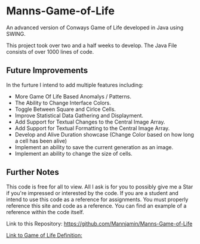 # Manns-Game-of-Life
An advanced version of Conways Game of Life developed in Java using SWING.

This project took over two and a half weeks to develop.
The Java File consists of over 1000 lines of code.

## Future Improvements
In the furture I intend to add multiple features including:
* More Game Of Life Based Anomalys / Patterns.
* The Ability to Change Interface Colors.
* Toggle Between Square and Cirlce Cells.
* Improve Statistical Data Gathering and Displayment.
* Add Support for Textual Changes to the Central Image Array.
* Add Support for Textual Formatting to the Central Image Array.
* Develop and Alive Duration showcase (Change Color based on how long a cell has been alive)
* Implement an ability to save the current generation as an image.
* Implement an ability to change the size of cells.

## Further Notes
This code is free for all to view. All I ask is for you to possibly give me a Star if you're impressed or interested by the code.
If you are a student and intend to use this code as a reference for assignments. You must properly reference this site and code as a reference. You can find an example of a reference within the code itself.

Link to this Repository: https://github.com/Mannjamin/Manns-Game-of-Life

[Link to Game of Life Definition:](https://en.wikipedia.org/wiki/Conway%27s_Game_of_Life)



 
